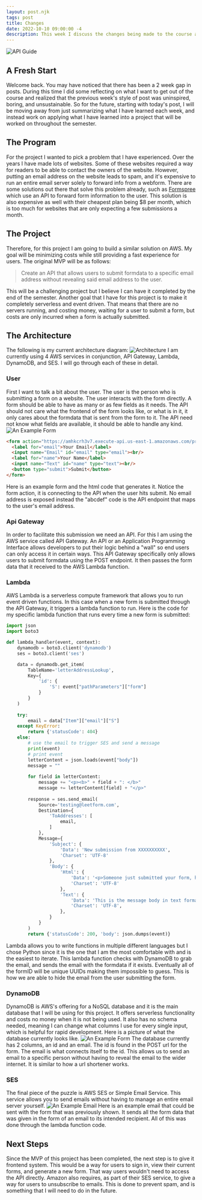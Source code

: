 ```yaml
---
layout: post.njk
tags: post
title: Changes
date: 2022-10-10 09:00:00 -4
description: This week I discuss the changes being made to the course and what is coming next.
---
```

![API Guide](/images/Week3/api_xkcd.png)
## A Fresh Start
Welcome back. You may have noticed that there has been a 2 week gap in posts. During this time I did some reflecting on what I want to get out of the course and realized that the previous week's style of post was uninspired, boring, and unsustainable. So for the future, starting with today's post, I will be moving away from just summarizing what I have learned each week, and instead work on applying what I have learned into a project that will be worked on throughout the semester.

## The Program
For the project I wanted to pick a problem that I have experienced. Over the years I have made lots of websites. Some of these websites required a way for readers to be able to contact the owners of the website. However, putting an email address on the website leads to spam, and it's expensive to run an entire email server solely to forward info from a webform. There are some solutions out there that solve this problem already, such as [Formspree](https://formspree.io/) which use an API to forward form information to the user. This solution is also expensive as well with their cheapest plan being $8 per month, which is too much for websites that are only expecting a few submissions a month. 

## The Project
Therefore, for this project I am going to build a similar solution on AWS. My goal will be minimizing costs while still providing a fast experience for users. The original MVP will be as follows: 
> Create an API that allows users to submit formdata to a specific email address without revealing said email address to the user.

This will be a challenging project but I believe I can have it completed by the end of the semester. Another goal that I have for this project is to make it completely serverless and event driven. That means that there are no servers running, and costing money, waiting for a user to submit a form, but costs are only incurred when a form is actually submitted. 

## The Architecture
The following is my current architecture diagram:
![Architecture](/images/Week3/architecture_V1.png)
I am currently using 4 AWS services in conjunction, API Gateway, Lambda, DynamoDB, and SES. I will go through each of these in detail.

### User
First I want to talk a bit about the user. The user is the person who is submitting a form on a website. The user interacts with the form directly. A form should be able to have as many or as few fields as it needs. The API should not care what the frontend of the form looks like, or what is in it, it only cares about the formdata that is sent from the form to it. The API need not know what fields are available, it should be able to handle any kind.
![An Example Form](/images/Week3/form.png)
```html
<form action="https://amhkcrh3v7.execute-api.us-east-1.amazonaws.com/prod/abcdef" method="post">
  <label for="email">Your Email</label>
  <input name="Email" id="email" type="email"><br/>
  <label for="name">Your Name</label>
  <input name="Text" id="name" type="text"><br/>
  <button type="submit">Submit</button>
</form>
```
Here is an example form and the html code that generates it. Notice the form action, it is connecting to the API when the user hits submit. No email address is exposed instead the "abcdef" code is the API endpoint that maps to the user's email address.
### Api Gateway
In order to facilitate this submission we need an API. For this I am using the AWS service called API Gateway. An API or an Application Programming Interface allows developers to put their logic behind a "wall" so end users can only access it in certain ways. This API Gateway specifically only allows users to submit formdata using the POST endpoint. It then passes the form data that it received to the AWS Lambda function.
### Lambda
AWS Lambda is a serverless compute framework that allows you to run event driven functions. In this case when a new form is submitted through the API Gateway, it triggers a lambda function to run. Here is the code for my specific lambda function that runs every time a new form is submitted: 
```python
import json
import boto3

def lambda_handler(event, context):
    dynamodb = boto3.client('dynamodb')
    ses = boto3.client('ses')

    data = dynamodb.get_item(
        TableName='letterAddressLookup',
        Key={
            'id': {
                'S': event["pathParameters"]["form"]
            }
        }
    )
    
    try:
        email = data["Item"]["email"]["S"]
    except KeyError:
        return {'statusCode': 404}
    else:
        # use the email to trigger SES and send a message
        print(event)
        # print event
        letterContent = json.loads(event["body"])
        message = ""
        
        for field in letterContent:
            message += "<p><b>" + field + ": </b>"
            message += letterContent[field] + "</p>"
        
        response = ses.send_email(
            Source='testing@leetform.com',
            Destination={
                'ToAddresses': [
                    email,
                ]
            },
            Message={
                'Subject': {
                    'Data': 'New submission from XXXXXXXXXX',
                    'Charset': 'UTF-8'
                },
                'Body': {
                    'Html': {
                        'Data': '<p>Someone just submitted your form, here is what they had to say:</p>' + message,
                        'Charset': 'UTF-8'
                    },
                    'Text': {
                        'Data': 'This is the message body in text format.',
                        'Charset': 'UTF-8',
                    },
                }
            }
        )
        return {'statusCode': 200, 'body': json.dumps(event)}
```
Lambda allows you to write functions in multiple different languages but I chose Python since it is the one that I am the most comfortable with and is the easiest to iterate. This lambda function checks with DynamoDB to grab the email, and sends the email with the formdata if it exists. Eventually all of the formID will be unique UUIDs making them impossible to guess. This is how we are able to hide the email from the user submitting the form.
### DynamoDB
DynamoDB is AWS's offering for a NoSQL database and it is the main database that I will be using for this project. It offers serverless functionality and costs no money when it is not being used. It also has no schema needed, meaning I can change what columns I use for every single input, which is helpful for rapid development. Here is a picture of what the database currently looks like.
![An Example Form](/images/Week3/dynamoDB_scan.png)
The database currently has 2 columns, an id and an email. The id is found in the POST url for the form. The email is what connects itself to the id. This allows us to send an email to a specific person without having to reveal the email to the wider internet. It is similar to how a url shortener works.
### SES
The final piece of the puzzle is AWS SES or Simple Email Service. This service allows you to send emails without having to manage an entire email server yourself.
![An Example Email](/images/Week3/email.png)
Here is an example email that could be sent with the form that was previously shown. It sends all the form data that was given in the form of an email to its intended recipient. All of this was done through the lambda function code.
## Next Steps
Since the MVP of this project has been completed, the next step is to give it frontend system. This would be a way for users to sign in, view their current forms, and generate a new form. That way users wouldn't need to access the API directly. Amazon also requires, as part of their SES service, to give a way for users to unsubscribe to emails. This is done to prevent spam, and is something that I will need to do in the future.